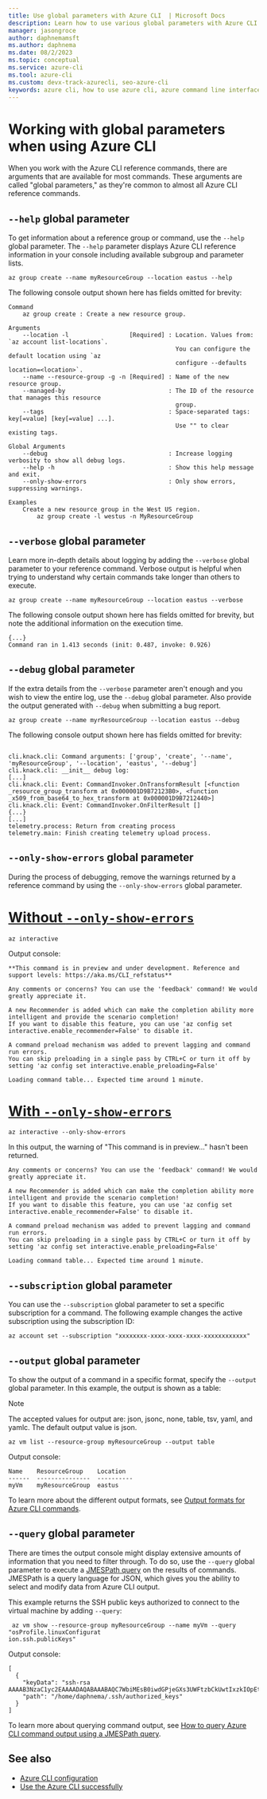 ```yaml
---
title: Use global parameters with Azure CLI  | Microsoft Docs
description: Learn how to use various global parameters with Azure CLI to configure a resource group.
manager: jasongroce
author: daphnemamsft
ms.author: daphnema
ms.date: 08/2/2023
ms.topic: conceptual
ms.service: azure-cli
ms.tool: azure-cli 
ms.custom: devx-track-azurecli, seo-azure-cli
keywords: azure cli, how to use azure cli, azure command line interface, how to open azure cli, azure cli commands
---
```


# Working with global parameters when using Azure CLI

When you work with the Azure CLI reference commands, there are arguments that are available for most
commands. These arguments are called "global parameters," as they're common to almost all Azure CLI
reference commands.

## `--help` global parameter

To get information about a reference group or command, use the `--help` global parameter. The
`--help` parameter displays Azure CLI reference information in your console including available
subgroup and parameter lists.


```azurecli-interactive
az group create --name myResourceGroup --location eastus --help
```

The following console output shown here has fields omitted for brevity:

```output
Command
    az group create : Create a new resource group.

Arguments
    --location -l                 [Required] : Location. Values from: `az account list-locations`.
                                               You can configure the default location using `az
                                               configure --defaults location=<location>`.
    --name --resource-group -g -n [Required] : Name of the new resource group.
    --managed-by                             : The ID of the resource that manages this resource
                                               group.
    --tags                                   : Space-separated tags: key[=value] [key[=value] ...].
                                               Use "" to clear existing tags.

Global Arguments
    --debug                                  : Increase logging verbosity to show all debug logs.
    --help -h                                : Show this help message and exit.
    --only-show-errors                       : Only show errors, suppressing warnings.

Examples
    Create a new resource group in the West US region.
        az group create -l westus -n MyResourceGroup
```

## `--verbose` global parameter

Learn more in-depth details about logging by adding the `--verbose` global parameter to your
reference command. Verbose output is helpful when trying to understand why certain commands take
longer than others to execute.

```azurecli-interactive
az group create --name myResourceGroup --location eastus --verbose 
```

The following console output shown here has fields omitted for brevity, but note the additional
information on the execution time.

```output
{...}
Command ran in 1.413 seconds (init: 0.487, invoke: 0.926)
```

## `--debug` global parameter

If the extra details from the `--verbose` parameter aren't enough and you wish to view the entire
log, use the `--debug` global parameter. Also provide the output generated with `--debug` when
submitting a bug report.

```azurecli-interactive
az group create --name myrResourceGroup --location eastus --debug
```

The following console output shown here has fields omitted for brevity:

```output

cli.knack.cli: Command arguments: ['group', 'create', '--name', 'myResourceGroup', '--location', 'eastus', '--debug']
cli.knack.cli: __init__ debug log:
[...]
cli.knack.cli: Event: CommandInvoker.OnTransformResult [<function _resource_group_transform at 0x000001D9B72123B0>, <function _x509_from_base64_to_hex_transform at 0x000001D9B7212440>]
cli.knack.cli: Event: CommandInvoker.OnFilterResult []
{...}
[...]
telemetry.process: Return from creating process
telemetry.main: Finish creating telemetry upload process.

```

## `--only-show-errors` global parameter

During the process of debugging, remove the warnings returned by a reference command by using the
`--only-show-errors` global parameter.

# [Without `--only-show-errors`](#tab/tabid-1)

```azurecli-interactive
az interactive 
```

Output console:

```output
**This command is in preview and under development. Reference and support levels: https://aka.ms/CLI_refstatus**

Any comments or concerns? You can use the 'feedback' command! We would greatly appreciate it.

A new Recommender is added which can make the completion ability more intelligent and provide the scenario completion!
If you want to disable this feature, you can use 'az config set interactive.enable_recommender=False' to disable it.

A command preload mechanism was added to prevent lagging and command run errors.
You can skip preloading in a single pass by CTRL+C or turn it off by setting 'az config set interactive.enable_preloading=False'

Loading command table... Expected time around 1 minute.
```

# [With `--only-show-errors`](#tab/tabid-2)

```azurecli-interactive
az interactive --only-show-errors
```

In this output, the warning of "This command is in preview..." hasn't been returned.

```output
Any comments or concerns? You can use the 'feedback' command! We would greatly appreciate it.

A new Recommender is added which can make the completion ability more intelligent and provide the scenario completion!
If you want to disable this feature, you can use 'az config set interactive.enable_recommender=False' to disable it.

A command preload mechanism was added to prevent lagging and command run errors.
You can skip preloading in a single pass by CTRL+C or turn it off by setting 'az config set interactive.enable_preloading=False'

Loading command table... Expected time around 1 minute.
```

## `--subscription` global parameter

You can use the `--subscription` global parameter to set a specific subscription for a command. The
following example changes the active subscription using the subscription ID:

```azurecli-interactive
az account set --subscription "xxxxxxxx-xxxx-xxxx-xxxx-xxxxxxxxxxxx"
```

## `--output` global parameter

To show the output of a command in a specific format, specify the `--output` global parameter. In
this example, the output is shown as a table:

> [!NOTE]
> The accepted values for output are: json, jsonc, none, table, tsv, yaml, and yamlc. The default output value is json.


```azurecli-interactive
az vm list --resource-group myResourceGroup --output table
```

Output console:

```output
Name    ResourceGroup    Location
------  ---------------  ----------
myVm    myResourceGroup  eastus
```

To learn more about the different output formats, see [Output formats for Azure CLI commands](../docs-ref-conceptual/format-output-azure-cli.md).

## `--query` global parameter

There are times the output console might display extensive amounts of information that you need to
filter through. To do so, use the `--query` global parameter to execute a [JMESPath query](http://jmespath.org)
on the results of commands. JMESPath is a query language for JSON, which gives you the ability to
select and modify data from Azure CLI output.

This example returns the SSH public keys authorized to connect to the virtual machine by adding `--query`:

```azurecli-interactive
 az vm show --resource-group myResourceGroup --name myVm --query "osProfile.linuxConfigurat
ion.ssh.publicKeys"
```

Output console:

```output
[
  {
    "keyData": "ssh-rsa AAAAB3NzaC1yc2EAAAADAQABAAABAQC7WbiMEsB0iwdGPjeGXs3UWFtzbCkUwtIxzkIOpEtlqkLGa0XQdvwhzok6szq6Ycx/f4cfid/yrmBPtzmxdQnGeCy2FOcVIzp+SkjIUg/Ez2YyDcMb60u66QUmHPRyhipJ/PDZROt6O0092qfTkTjB+7hLRiZzV2raLjiQ95eV0AXUP+Gsvdo/7ytqWNIm3iQTWbQ/GwSg+p0v+kmZELIbrxo845dambSpgBL8g0wCUZaptru3ZHo9m0UWbFPASVJKauhfPCSVPQCaOCaAdB01Ih8QDVRCazT+jyV6GgTwUIXVQthVBbt56ibhuSUdf0cWF8IVncjH+WXexVAhQw0j",
    "path": "/home/daphnema/.ssh/authorized_keys"
  }
]
```

To learn more about querying command output, see [How to query Azure CLI command output using a JMESPath query](../docs-ref-conceptual/query-azure-cli.md).

## See also

- [Azure CLI configuration](./azure-cli-configuration.md)
- [Use the Azure CLI successfully](./use-cli-effectively.md)
